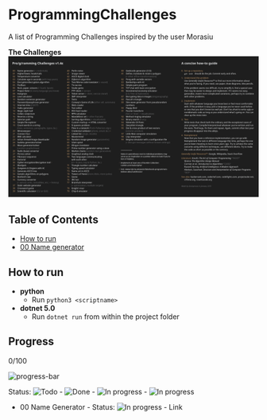 # ProgrammingChallenges
A list of Programming Challenges inspired by the user Morasiu

**The Challenges**
![Challenge list](./docs/images/list.png)

## Table of Contents
* [How to run](#howto)
* [00 Name generator](#00)

## <a name="howto"> How to run</a>
* **python**
    * Run `python3 <scriptname>`
* **dotnet 5.0**
    * Run `dotnet run` from within the project folder

## Progress

0/100

![progress-bar](https://progress-bar.dev/0?width=300)

Status: ![Todo](https://img.shields.io/badge/-Todo-orange) - ![Done](https://img.shields.io/badge/-Done-green) - ![In progress](https://img.shields.io/badge/-In_Progress-blue) - ![In progress](https://img.shields.io/badge/-Blocked-red)
* <a name="00">00</a> Name Generator - Status: ![In progress](https://img.shields.io/badge/-In_Progress-blue) - Link

